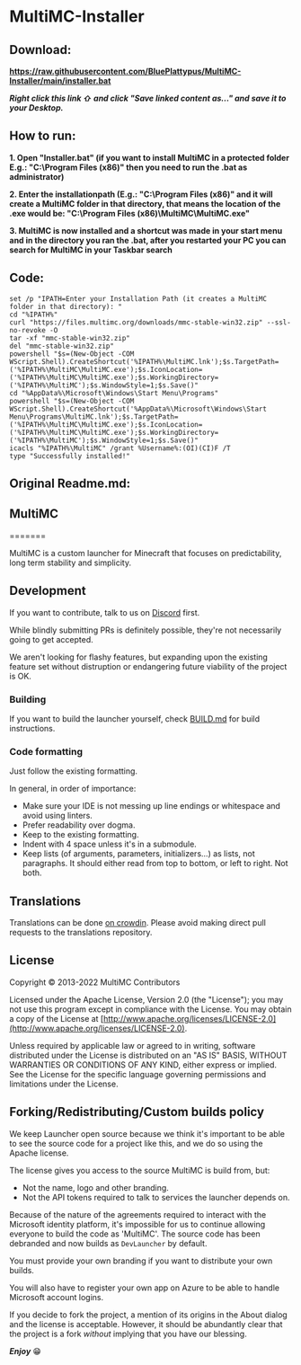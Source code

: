 # MultiMC-Installer

## **Download:**

**https://raw.githubusercontent.com/BluePlattypus/MultiMC-Installer/main/installer.bat**

***Right click this link ⇧ and click "Save linked content as..." and save it to your Desktop.***

## **How to run:**

**1. Open "Installer.bat" 
(if you want to install MultiMC in a protected folder E.g.: "C:\Program Files (x86)" then you need to run the .bat as administrator)**

**2. Enter the installationpath 
(E.g.: "C:\Program Files (x86)" and it will create a MultiMC folder in that directory, that means the location of the .exe would be: "C:\Program Files (x86)\MultiMC\MultiMC.exe"**

**3. MultiMC is now installed and a shortcut was made in your start menu and in the directory you ran the .bat, after you restarted your PC you can search for MultiMC in your Taskbar search**

## **Code:**

    set /p "IPATH=Enter your Installation Path (it creates a MultiMC folder in that directory): "
    cd "%IPATH%"
    curl "https://files.multimc.org/downloads/mmc-stable-win32.zip" --ssl-no-revoke -O
    tar -xf "mmc-stable-win32.zip"
    del "mmc-stable-win32.zip"
    powershell "$s=(New-Object -COM WScript.Shell).CreateShortcut('%IPATH%\MultiMC.lnk');$s.TargetPath=('%IPATH%\MultiMC\MultiMC.exe');$s.IconLocation=('%IPATH%\MultiMC\MultiMC.exe');$s.WorkingDirectory=('%IPATH%\MultiMC');$s.WindowStyle=1;$s.Save()"
    cd "%AppData%\Microsoft\Windows\Start Menu\Programs"
    powershell "$s=(New-Object -COM WScript.Shell).CreateShortcut('%AppData%\Microsoft\Windows\Start Menu\Programs\MultiMC.lnk');$s.TargetPath=('%IPATH%\MultiMC\MultiMC.exe');$s.IconLocation=('%IPATH%\MultiMC\MultiMC.exe');$s.WorkingDirectory=('%IPATH%\MultiMC');$s.WindowStyle=1;$s.Save()"
    icacls "%IPATH%\MultiMC" /grant %Username%:(OI)(CI)F /T
    type "Successfully installed!"
    
## **Original Readme.md:**

## **MultiMC**
=======

MultiMC is a custom launcher for Minecraft that focuses on predictability, long term stability and simplicity.

## Development
If you want to contribute, talk to us on [Discord](https://discord.gg/multimc) first.

While blindly submitting PRs is definitely possible, they're not necessarily going to get accepted.

We aren't looking for flashy features, but expanding upon the existing feature set without distruption or endangering future viability of the project is OK.

### Building
If you want to build the launcher yourself, check [BUILD.md](BUILD.md) for build instructions.

### Code formatting
Just follow the existing formatting.

In general, in order of importance:
* Make sure your IDE is not messing up line endings or whitespace and avoid using linters.
* Prefer readability over dogma.
* Keep to the existing formatting.
* Indent with 4 space unless it's in a submodule.
* Keep lists (of arguments, parameters, initializers...) as lists, not paragraphs. It should either read from top to bottom, or left to right. Not both.

## Translations
Translations can be done [on crowdin](https://translate.multimc.org). Please avoid making direct pull requests to the translations repository.

## License
Copyright &copy; 2013-2022 MultiMC Contributors

Licensed under the Apache License, Version 2.0 (the "License"); you may not use this program except in compliance with the License. You may obtain a copy of the License at [http://www.apache.org/licenses/LICENSE-2.0](http://www.apache.org/licenses/LICENSE-2.0).

Unless required by applicable law or agreed to in writing, software distributed under the License is distributed on an "AS IS" BASIS, WITHOUT WARRANTIES OR CONDITIONS OF ANY KIND, either express or implied. See the License for the specific language governing permissions and limitations under the License.

## Forking/Redistributing/Custom builds policy
We keep Launcher open source because we think it's important to be able to see the source code for a project like this, and we do so using the Apache license.

The license gives you access to the source MultiMC is build from, but:
- Not the name, logo and other branding.
- Not the API tokens required to talk to services the launcher depends on.

Because of the nature of the agreements required to interact with the Microsoft identity platform, it's impossible for us to continue allowing everyone to build the code as 'MultiMC'. The source code has been debranded and now builds as `DevLauncher` by default.

You must provide your own branding if you want to distribute your own builds.

You will also have to register your own app on Azure to be able to handle Microsoft account logins.

If you decide to fork the project, a mention of its origins in the About dialog and the license is acceptable. However, it should be abundantly clear that the project is a fork *without* implying that you have our blessing.


***Enjoy*** 😁
